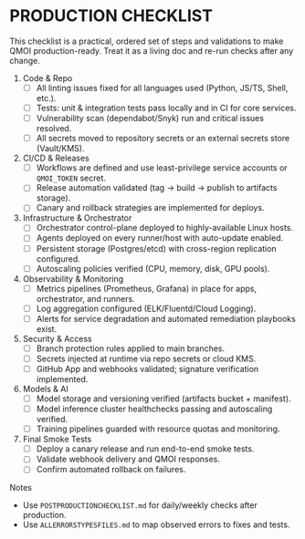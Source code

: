 # PRODUCTION CHECKLIST

This checklist is a practical, ordered set of steps and validations to make QMOI production-ready. Treat it as a living doc and re-run checks after any change.

1. Code & Repo
   - [ ] All linting issues fixed for all languages used (Python, JS/TS, Shell, etc.).
   - [ ] Tests: unit & integration tests pass locally and in CI for core services.
   - [ ] Vulnerability scan (dependabot/Snyk) run and critical issues resolved.
   - [ ] All secrets moved to repository secrets or an external secrets store (Vault/KMS).

2. CI/CD & Releases
   - [ ] Workflows are defined and use least-privilege service accounts or `QMOI_TOKEN` secret.
   - [ ] Release automation validated (tag -> build -> publish to artifacts storage).
   - [ ] Canary and rollback strategies are implemented for deploys.

3. Infrastructure & Orchestrator
   - [ ] Orchestrator control-plane deployed to highly-available Linux hosts.
   - [ ] Agents deployed on every runner/host with auto-update enabled.
   - [ ] Persistent storage (Postgres/etcd) with cross-region replication configured.
   - [ ] Autoscaling policies verified (CPU, memory, disk, GPU pools).

4. Observability & Monitoring
   - [ ] Metrics pipelines (Prometheus, Grafana) in place for apps, orchestrator, and runners.
   - [ ] Log aggregation configured (ELK/Fluentd/Cloud Logging).
   - [ ] Alerts for service degradation and automated remediation playbooks exist.

5. Security & Access
   - [ ] Branch protection rules applied to main branches.
   - [ ] Secrets injected at runtime via repo secrets or cloud KMS.
   - [ ] GitHub App and webhooks validated; signature verification implemented.

6. Models & AI
   - [ ] Model storage and versioning verified (artifacts bucket + manifest).
   - [ ] Model inference cluster healthchecks passing and autoscaling verified.
   - [ ] Training pipelines guarded with resource quotas and monitoring.

7. Final Smoke Tests
   - [ ] Deploy a canary release and run end-to-end smoke tests.
   - [ ] Validate webhook delivery and QMOI responses.
   - [ ] Confirm automated rollback on failures.

Notes
- Use `POSTPRODUCTIONCHECKLIST.md` for daily/weekly checks after production.
- Use `ALLERRORSTYPESFILES.md` to map observed errors to fixes and tests.
